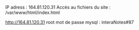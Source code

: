 IP adress : 164.81.120.31
Accès au fichiers du site : /var/www/html/index.html

http://164.81.120.31
root mot de passe mysql : interaNotes#87
